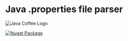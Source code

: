 # Java .properties file parser

![Java Coffee Logo](https://raw.githubusercontent.com/vbfox/FoxSharp/master/src/BlackFox.JavaPropertiesFile/Icon.png)

[![Nuget Package](https://img.shields.io/nuget/v/BlackFox.JavaPropertiesFile.svg)](https://www.nuget.org/packages/BlackFox.JavaPropertiesFile)
